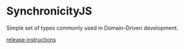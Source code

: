 # SynchronicityJS

Simple set of types commonly used in Domain-Driven development.

[release instructions](https://github.com/strisys/delivery/tree/master/_exercises/package-managers-npm-playbook#releasing-a-beta-version)